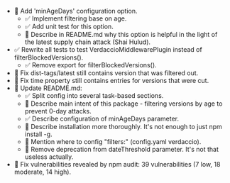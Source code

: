- 🔴 Add 'minAgeDays' configuration option.
  - ✅ Implement filtering base on age.
  - ✅ Add unit test for this option.
  - 🔴 Describe in README.md why this option is helpful in the light of the latest supply chain attack (Shai Hulud).
- ✅ Rewrite all tests to test VerdaccioMiddlewarePlugin instead of filterBlockedVersions().
  - ✅ Remove export for filterBlockedVersions().
- 🔴 Fix dist-tags/latest still contains version that was filtered out.
- 🔴 Fix time property still contains entries for versions that were cut.
- 🔴 Update README.md:
  - ✅ Split config into several task-based sections.
  - 🔴 Describe main intent of this package - filtering versions by age to prevent 0-day attacks.
  - ✅ Describe configuration of minAgeDays parameter.
  - 🔴 Describe installation more thoroughly. It's not enough to just npm install -g.
  - 🔴 Mention where to config "filters:" (config.yaml verdaccio).
  - 🔴 Remove deprecation from dateThreshold parameter. It's not that useless actually.
- 🔴 Fix vulnerabilities revealed by npm audit: 39 vulnerabilities (7 low, 18 moderate, 14 high).
